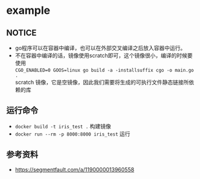 # example

## NOTICE
 - go程序可以在容器中编译，也可以在外部交叉编译之后放入容器中运行。
 - 不在容器中编译的话，镜像使用scratch即可，这个镜像很小，编译的时候要使用  
 `CGO_ENABLED=0 GOOS=linux go build -a -installsuffix cgo -o main.go .`  
 scratch 镜像，它是空镜像，因此我们需要将生成的可执行文件静态链接所依赖的库

## 运行命令
 - `docker build -t iris_test .` 构建镜像
 - `docker run --rm -p 8000:8000 iris_test` 运行

## 参考资料
 - https://segmentfault.com/a/1190000013960558